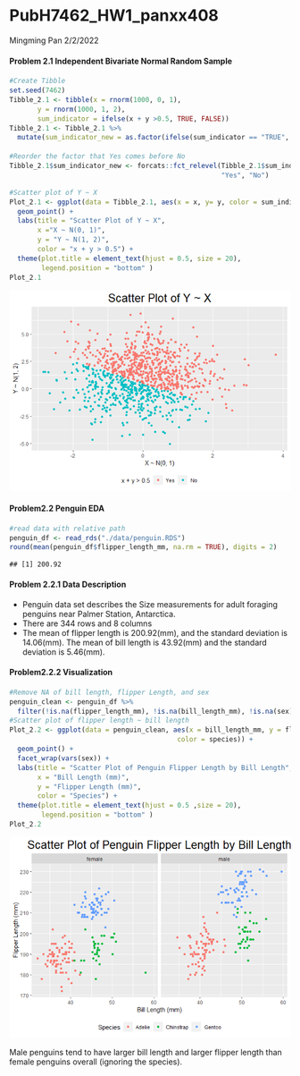 PubH7462_HW1_panxx408
================
Mingming Pan
2/2/2022

#### Problem 2.1 Independent Bivariate Normal Random Sample

``` r
#Create Tibble
set.seed(7462)
Tibble_2.1 <- tibble(x = rnorm(1000, 0, 1),
       y = rnorm(1000, 1, 2),
       sum_indicator = ifelse(x + y >0.5, TRUE, FALSE))
Tibble_2.1 <- Tibble_2.1 %>%
  mutate(sum_indicator_new = as.factor(ifelse(sum_indicator == "TRUE", "Yes", "No"))) 

#Reorder the factor that Yes comes before No
Tibble_2.1$sum_indicator_new <- forcats::fct_relevel(Tibble_2.1$sum_indicator_new,
                                                     "Yes", "No")
```

``` r
#Scatter plot of Y ~ X
Plot_2.1 <- ggplot(data = Tibble_2.1, aes(x = x, y= y, color = sum_indicator_new)) +
  geom_point() +
  labs(title = "Scatter Plot of Y ~ X", 
       x ="X ~ N(0, 1)", 
       y = "Y ~ N(1, 2)",
       color = "x + y > 0.5") +
  theme(plot.title = element_text(hjust = 0.5, size = 20), 
        legend.position = "bottom" )
Plot_2.1
```

![](pubh7462_hw1_panxx408_files/figure-gfm/unnamed-chunk-2-1.png)<!-- -->
#### Problem2.2 Penguin EDA

``` r
#read data with relative path
penguin_df <- read_rds("./data/penguin.RDS")
round(mean(penguin_df$flipper_length_mm, na.rm = TRUE), digits = 2)
```

    ## [1] 200.92

#### Problem 2.2.1 Data Description

-   Penguin data set describes the Size measurements for adult foraging
    penguins near Palmer Station, Antarctica.
-   There are 344 rows and 8 columns
-   The mean of flipper length is 200.92(mm), and the standard deviation
    is 14.06(mm). The mean of bill length is 43.92(mm) and the standard
    deviation is 5.46(mm).

#### Problem2.2.2 Visualization

``` r
#Remove NA of bill length, flipper Length, and sex
penguin_clean <- penguin_df %>%
  filter(!is.na(flipper_length_mm), !is.na(bill_length_mm), !is.na(sex))
#Scatter plot of flipper length ~ bill length 
Plot_2.2 <- ggplot(data = penguin_clean, aes(x = bill_length_mm, y = flipper_length_mm, 
                                          color = species)) +
  geom_point() +
  facet_wrap(vars(sex)) +
  labs(title = "Scatter Plot of Penguin Flipper Length by Bill Length", 
       x = "Bill Length (mm)", 
       y = "Flipper Length (mm)",
       color = "Species") +
  theme(plot.title = element_text(hjust = 0.5 ,size = 20), 
        legend.position = "bottom" )
Plot_2.2
```

![](pubh7462_hw1_panxx408_files/figure-gfm/unnamed-chunk-4-1.png)<!-- -->

Male penguins tend to have larger bill length and larger flipper length
than female penguins overall (ignoring the species).
